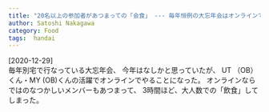 ```yaml
---
title: "20名以上の参加者があつまっての「会食」 --- 毎年恒例の大忘年会はオンラインで大盛会でした"
author: Satoshi Nakagawa
category: Food
tags:  handai
---
```


[2020-12-29]  
 毎年別宅で行なっている大忘年会、
今年はなしかと思っていたが、
UT （OB）くん・MY (OB)くんの活躍でオンラインでやることになった。
オンラインならではのなつかしいメンバーもあつまって、
3時間ほど、大人数での「飲食」してしまった。

